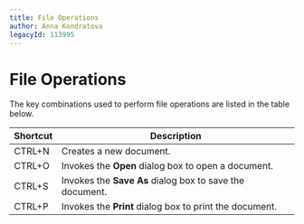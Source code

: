 ```yaml
---
title: File Operations
author: Anna Kondratova
legacyId: 113995
---
```

# File Operations
The key combinations used to perform file operations are listed in the table below.

| Shortcut | Description |
|---|---|
| CTRL+N | Creates a new document. |
| CTRL+O | Invokes the **Open** dialog box to open a document. |
| CTRL+S | Invokes the **Save As** dialog box to save the document. |
| CTRL+P | Invokes the **Print** dialog box to print the document. |